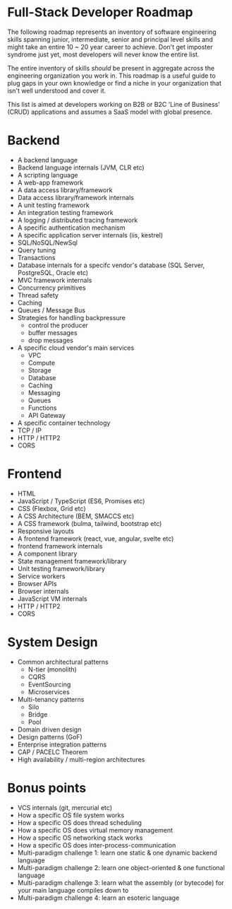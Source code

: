 # Full-Stack Developer Roadmap

The following roadmap represents an inventory of software engineering skills spanning junior, intermediate, senior and principal level  skills and might take an entire 10 ~ 20 year career to achieve. Don't get imposter syndrome just yet, most developers will never know the entire list. 

The entire inventory of skills _should_ be present in aggregate across the engineering organization you work in. This roadmap is a useful guide to plug gaps in your own knowledge or find a niche in your organization that isn't well understood and cover it.

This list is aimed at developers working on B2B or B2C 'Line of Business' (CRUD) applications and assumes a SaaS model with global presence.

# Backend
- A backend language
- Backend language internals (JVM, CLR etc)
- A scripting language
- A web-app framework
- A data access library/framework 
- Data access library/framework internals
- A unit testing framework
- An integration testing framework
- A logging / distributed tracing framework
- A specific authentication mechanism
- A specific application server internals (iis, kestrel)
- SQL/NoSQL/NewSql
- Query tuning
- Transactions
- Database internals for a specifc vendor's database (SQL Server, PostgreSQL, Oracle etc)
- MVC framework internals
- Concurrency primitives
- Thread safety
- Caching
- Queues / Message Bus
- Strategies for handling backpressure
  - control the producer
  - buffer messages
  - drop messages
- A specific cloud vendor's main services
  - VPC
  - Compute
  - Storage
  - Database
  - Caching
  - Messaging
  - Queues
  - Functions
  - API Gateway
- A specific container technology
- TCP / IP
- HTTP / HTTP2
- CORS

# Frontend
- HTML
- JavaScript / TypeScript (ES6, Promises etc)
- CSS (Flexbox, Grid etc)
- A CSS Architecture (BEM, SMACCS etc)
- A CSS framework (bulma, tailwind, bootstrap etc)
- Responsive layouts
- A frontend framework (react, vue, angular, svelte etc)
- frontend framework internals
- A component library
- State management framework/library
- Unit testing framework/library
- Service workers
- Browser APIs
- Browser internals
- JavaScript VM internals
- HTTP / HTTP2
- CORS

# System Design
- Common architectural patterns
  - N-tier (monolith)
  - CQRS
  - EventSourcing
  - Microservices
- Multi-tenancy patterns
  - Silo
  - Bridge
  - Pool
- Domain driven design
- Design patterns (GoF)
- Enterprise integration patterns
- CAP / PACELC Theorem
- High availability / multi-region architectures

# Bonus points
 - VCS internals (git, mercurial etc)
 - How a specific OS file system works
 - How a specific OS does thread scheduling
 - How a specific OS does virtual memory management
 - How a specific OS networking stack works
 - How a specific OS does inter-process-communication
 - Multi-paradigm challenge 1: learn one static & one dynamic backend language
 - Multi-paradigm challenge 2: learn one object-oriented & one functional language
 - Multi-paradigm challenge 3: learn what the assembly (or bytecode) for your main language compiles down to
 - Multi-paradigm challenge 4: learn an esoteric language
